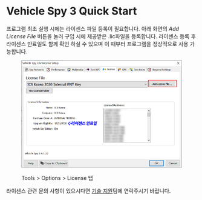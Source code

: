 # Vehicle Spy 3 Quick Start

프로그램 최초 실행 시에는 라이센스 파일 등록이 필요합니다. 아래 화면의 _Add License File_ 버튼을 눌러 구입 시에 제공받은 .lic파일을 등록합니다. 라이센스 등록 후 라이센스 만료일도 함께 확인 하실 수 있으며 이 때부터 프로그램을 정상적으로 사용 가능합니다.

<figure><img src="../.gitbook/assets/2020-01-02-13-08-49.png" alt="Tools > Options > License 탭"><figcaption><p>Tools > Options > License 탭</p></figcaption></figure>

라이센스 관련 문의 사항이 있으시다면 [기술 지원](../undefined-2.md)팀에 연락주시기 바랍니다.
